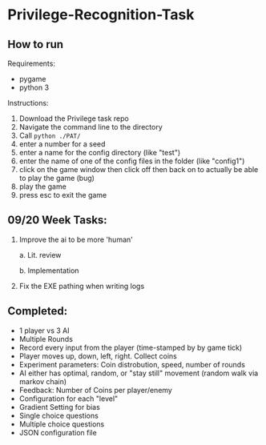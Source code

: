 # Privilege-Recognition-Task
## How to run
Requirements:

- pygame
- python 3

Instructions:
1. Download the Privilege task repo
2. Navigate the command line to the directory 
3. Call `python ./PAT/`
4. enter a number for a seed
5. enter a name for the config directory (like "test") 
6. enter the name of one of the config files in the folder (like "config1")
7. click on the game window then click off then back on to actually be able to play the game (bug)
8. play the game
9. press esc to exit the game

## 09/20 Week Tasks:

1. Improve the ai to be more 'human'

    a. Lit. review
  
  
    b. Implementation
  
  
2. Fix the EXE pathing when writing logs

## Completed:

- 1 player vs 3 AI
- Multiple Rounds
- Record every input from the player (time-stamped by by game tick)
- Player moves up, down, left, right. Collect coins
- Experiment parameters: Coin distrobution, speed, number of rounds
- AI either has optimal, random, or "stay still" movement (random walk via markov chain)
- Feedback: Number of Coins per player/enemy
- Configuration for each "level"
- Gradient Setting for bias
- Single choice questions
- Multiple choice questions
- JSON configuration file
